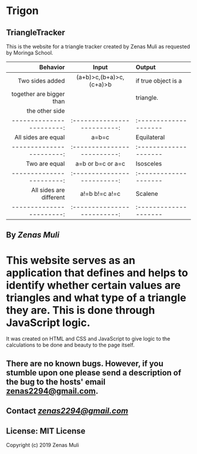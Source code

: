 Trigon
===

TriangleTracker
---

This is the website for a triangle tracker created by Zenas Muli as requested by
Moringa School.

| Behavior               | Input                     | Output              |
|-----------------------:|:-------------------------:|:--------------------|
|Two sides added         |(a+b)>c,(b+a)>c,(c+a)>b    |if true object is a  |
|together are bigger than|                           |triangle.            |
|the other side          |                           |                     |
|-----------------------:|:-------------------------:|:--------------------|
|All sides are equal     |a=b=c                      |Equilateral          |
|-----------------------:|:-------------------------:|:--------------------|
|Two are equal           |a=b or b=c or a=c          |Isosceles            |
|-----------------------:|:-------------------------:|:--------------------|
|All sides are different |a!=b b!=c a!=c             |Scalene              |
|-----------------------:|:-------------------------:|:--------------------|

By *Zenas Muli*
---

This website serves as an application that defines and helps to identify whether
 certain values are triangles and what type of a triangle they are. This is done
 through JavaScript logic.
===

It was created on HTML and CSS and JavaScript to
give logic to the calculations to be done and beauty to the page itself.

There are no known bugs. However, if you stumble upon one please send a
description of the bug to the hosts' email zenas2294@gmail.com.
---

**Contact**
*zenas2294@gmail.com*
---

License: MIT License
---

Copyright (c) 2019 Zenas Muli
